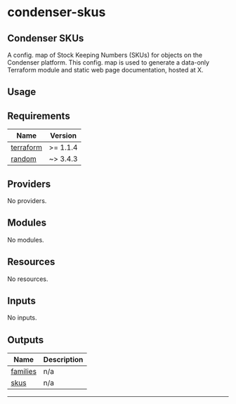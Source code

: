 # condenser-skus

## Condenser SKUs

A config. map of Stock Keeping Numbers (SKUs) for objects on the Condenser
platform. This config. map is used to generate a data-only Terraform module
and static web page documentation, hosted at X.

## Usage

<!-- BEGIN_TF_DOCS -->
## Requirements

| Name | Version |
|------|---------|
| <a name="requirement_terraform"></a> [terraform](#requirement\_terraform) | >= 1.1.4 |
| <a name="requirement_random"></a> [random](#requirement\_random) | ~> 3.4.3 |

## Providers

No providers.

## Modules

No modules.

## Resources

No resources.

## Inputs

No inputs.

## Outputs

| Name | Description |
|------|-------------|
| <a name="output_families"></a> [families](#output\_families) | n/a |
| <a name="output_skus"></a> [skus](#output\_skus) | n/a |

---
<!-- END_TF_DOCS -->
